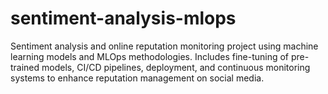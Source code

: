 # sentiment-analysis-mlops
Sentiment analysis and online reputation monitoring project using machine learning models and MLOps methodologies. Includes fine-tuning of pre-trained models, CI/CD pipelines, deployment, and continuous monitoring systems to enhance reputation management on social media.
